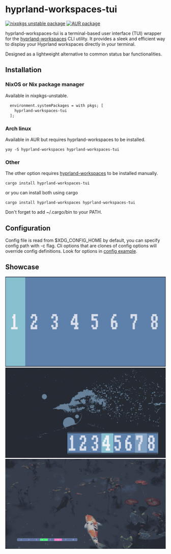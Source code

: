 # hyprland-workspaces-tui

[![nixpkgs unstable package](https://repology.org/badge/version-for-repo/nix_unstable/hyprland-workspaces-tui.svg)](https://repology.org/project/hyprland-workspaces-tui/versions)
[![AUR package](https://repology.org/badge/version-for-repo/aur/hyprland-workspaces-tui.svg)](https://repology.org/project/hyprland-workspaces-tui/versions)

hyprland-workspaces-tui is a terminal-based user interface (TUI) wrapper for the [hyprland-workspaces](https://github.com/FieldofClay/hyprland-workspaces) CLI utility. It provides a sleek and efficient way to display your Hyprland workspaces directly in your terminal.

Designed as a lightweight alternative to common status bar functionalities.

## Installation

### NixOS or Nix package manager

Available in nixpkgs-unstable.

```
  environment.systemPackages = with pkgs; [
    hyprland-workspaces-tui
  ];
```

### Arch linux

Available in AUR but requires hyprland-workspaces to be installed.

```
yay -S hyprland-workspaces hyprland-workspaces-tui
```

### Other

The other option requires [hyprland-workspaces](https://github.com/FieldofClay/hyprland-workspaces) to be installed manually.

```
cargo install hyprland-workspaces-tui
```

or you can install both using cargo

```
cargo install hyprland-workspaces hyprland-workspaces-tui
```

Don't forget to add ~/.cargo/bin to your PATH.

## Configuration

Config file is read from $XDG_CONFIG_HOME by default, you can specify config path with -c flag.
Cli options that are clones of config options will override config definitions.
Look for options in [config example](./config_example.toml).

## Showcase

![](images/1.png)
![](images/2.png)
![](images/3.png)
